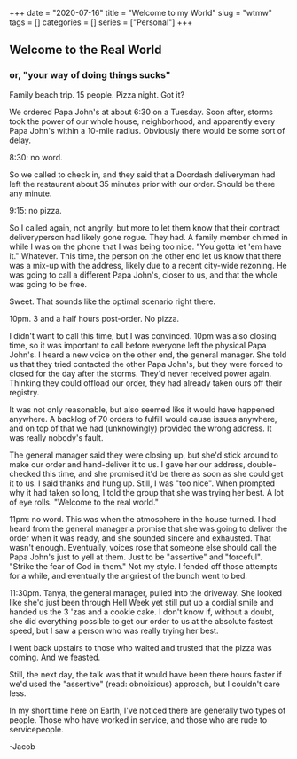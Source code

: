 +++ 
date = "2020-07-16"
title = "Welcome to my World"
slug = "wtmw" 
tags = []
categories = []
series = ["Personal"]
+++

## Welcome to the Real World ##
### or, "your way of doing things sucks" ###

Family beach trip. 15 people. Pizza night. Got it?

We ordered Papa John's at about 6:30 on a Tuesday. Soon after, storms took the power of our whole house, neighborhood, and apparently every Papa John's within a 10-mile radius. Obviously there would be some sort of delay. 

8:30: no word.

So we called to check in, and they said that a Doordash deliveryman had left the restaurant about 35 minutes prior with our order. Should be there any minute. 

9:15: no pizza.

So I called again, not angrily, but more to let them know that their contract deliveryperson had likely gone rogue. They had. A family member chimed in while I was on the phone that I was being too nice. "You gotta let 'em have it." Whatever. This time, the person on the other end let us know that there was a mix-up with the address, likely due to a recent city-wide rezoning. He was going to call a different Papa John's, closer to us, and that the whole was going to be free.

Sweet. That sounds like the optimal scenario right there. 

10pm. 3 and a half hours post-order. No pizza.

I didn't want to call this time, but I was convinced. 10pm was also closing time, so it was important to call before everyone left the physical Papa John's. I heard a new voice on the other end, the general manager. She told us that they tried contacted the other Papa John's, but they were forced to closed for the day after the storms. They'd never received power again. Thinking they could offload our order, they had already taken ours off their registry.

It was not only reasonable, but also seemed like it would have happened anywhere. A backlog of 70 orders to fulfill would cause issues anywhere, and on top of that we had (unknowingly) provided the wrong address. It was really nobody's fault.

The general manager said they were closing up, but she'd stick around to make our order and hand-deliver it to us. I gave her our address, double-checked this time, and she promised it'd be there as soon as she could get it to us. I said thanks and hung up. Still, I was "too nice". When prompted why it had taken so long, I told the group that she was trying her best. A lot of eye rolls. "Welcome to the real world."

11pm: no word. This was when the atmosphere in the house turned. I had heard from the general manager a promise that she was going to deliver the order when it was ready, and she sounded sincere and exhausted. That wasn't enough. Eventually, voices rose that someone else should call the Papa John's just to yell at them. Just to be "assertive" and "forceful". "Strike the fear of God in them." Not my style. I fended off those attempts for a while, and eventually the angriest of the bunch went to bed.

11:30pm. Tanya, the general manager, pulled into the driveway. She looked like she'd just been through Hell Week yet still put up a cordial smile and handed us the 3 'zas and a cookie cake. I don't know if, without a doubt, she did everything possible to get our order to us at the absolute fastest speed, but I saw a person who was really trying her best. 

I went back upstairs to those who waited and trusted that the pizza was coming. And we feasted. 

Still, the next day, the talk was that it would have been there hours faster if we'd used the "assertive" (read: obnoixious) approach, but I couldn't care less.

In my short time here on Earth, I've noticed there are generally two types of people. Those who have worked in service, and those who are rude to servicepeople. 

-Jacob
